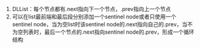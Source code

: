1. DLList：每个节点都有.next指向下一个节点，.prev指向上一个节点
2. 可以在list最前端和最后段分别添加一个sentinel node或者只使用一个sentinel node，当为空list时该sentinel node的.next指向自己的.prev，当不为空列表时，最后一个节点的.next指向sentinel node的.prev，形成一个循环结构
<!--stackedit_data:
eyJoaXN0b3J5IjpbMTM5MzY5NTEwOF19
-->